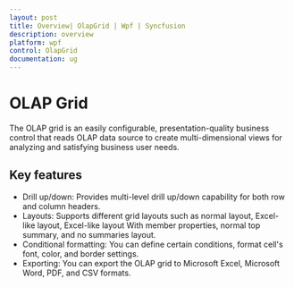 ```yaml
---
layout: post
title: Overview| OlapGrid | Wpf | Syncfusion
description: overview
platform: wpf
control: OlapGrid
documentation: ug
---
```


# OLAP Grid

The OLAP grid is an easily configurable, presentation-quality business control that reads OLAP data source to create multi-dimensional views for analyzing and satisfying business user needs.

## Key features

* Drill up/down: Provides multi-level drill up/down capability for both row and column headers.
* Layouts: Supports different grid layouts such as normal layout, Excel-like layout, Excel-like layout With member properties, normal top summary, and no summaries layout.
* Conditional formatting: You can define certain conditions, format cell's font, color, and border settings.
* Exporting: You can export the OLAP grid to Microsoft Excel, Microsoft Word, PDF, and CSV formats.

